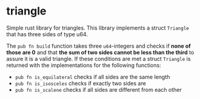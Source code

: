# triangle
Simple rust library for triangles.
This library implements a struct `Triangle` that has three sides of type u64.

The `pub fn build` function takes three `u64`-integers and checks if **none of those are 0** and that **the sum of two sides cannot be less than the third** to assure it is a valid triangle. If these conditions are met a struct `Triangle` is returned with the implementations for the following functions:

* `pub fn is_equilateral` checks if all sides are the same length
* `pub fn is_isosceles` checks if exactly two sides are
* `pub fn is_scalene` checks if all sides are different from each other

